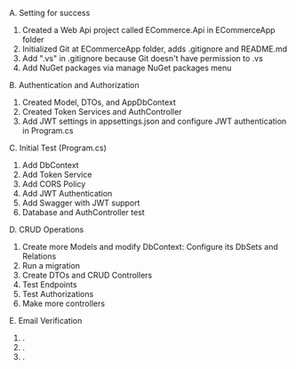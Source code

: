 A. Setting for success
1. Created a Web Api project called ECommerce.Api in ECommerceApp folder
2. Initialized Git at ECommerceApp folder, adds .gitignore and README.md
3. Add ".vs" in .gitignore because Git doesn't have permission to .vs
4. Add NuGet packages via manage NuGet packages menu

B. Authentication and Authorization
1. Created Model, DTOs, and AppDbContext
2. Created Token Services and AuthController
3. Add JWT settings in appsettings.json and configure JWT authentication in Program.cs

C. Initial Test (Program.cs)
1. Add DbContext
2. Add Token Service
3. Add CORS Policy
4. Add JWT Authentication
5. Add Swagger with JWT support
6. Database and AuthController test

D. CRUD Operations
1. Create more Models and modify DbContext: Configure its DbSets and Relations
2. Run a migration
3. Create DTOs and CRUD Controllers
4. Test Endpoints
5. Test Authorizations
6. Make more controllers

E. Email Verification
1. .
2. .
3. .
